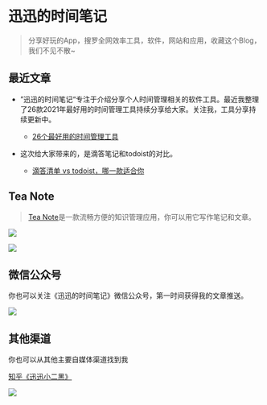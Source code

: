 # 迅迅的时间笔记

> 分享好玩的App，搜罗全网效率工具，软件，网站和应用，收藏这个Blog，我们不见不散~

## 最近文章

* ”迅迅的时间笔记“专注于介绍分享个人时间管理相关的软件工具。最近我整理了26款2021年最好用的时间管理工具持续分享给大家。关注我，工具分享持续更新中。
  * [26个最好用的时间管理工具](zh/26个最好用的时间管理工具.md "26个最好用的时间管理工具")
  
* 这次给大家带来的，是滴答笔记和todoist的对比。
  * [滴答清单 vs todoist，哪一款适合你](zh/滴答清单vstodoist哪一款适合你.md "滴答清单 vs todoist，哪一款适合你")
  
## Tea Note

> [Tea Note](zh/tea.md)是一款流畅方便的知识管理应用，你可以用它写作笔记和文章。

[![](https://xunxun2hei.oss-cn-shanghai.aliyuncs.com/teanoteapp/download-from-app-store.svg)](https://apps.apple.com/cn/app/tea-note/id1535197651?mt=12)

![](https://xunxun2hei.oss-cn-shanghai.aliyuncs.com/teanote/807cbc17-e021-5267-ac31-3bae0fe9208a.image.png)

## 微信公众号

你也可以关注《迅迅的时间笔记》微信公众号，第一时间获得我的文章推送。

![](https://xunxun2hei.oss-cn-shanghai.aliyuncs.com/system/qrcode_for_gh_d14fa0fe79e4_258.jpg)

## 其他渠道
你也可以从其他主要自媒体渠道找到我

[知乎《迅迅小二黑》](https://www.zhihu.com/people/xun-xun-de-shi-jian-bi-ji)

![](https://xunxun2hei.oss-cn-shanghai.aliyuncs.com/system/54__5669caff86cb49de0a1896fde5393297_6aac0b0b6fb1be86b7fd69634a305694.png)

